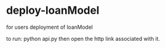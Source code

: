 # deploy-loanModel
for users deployment of loanModel

to run: python api.py
then open the http link associated with it.
